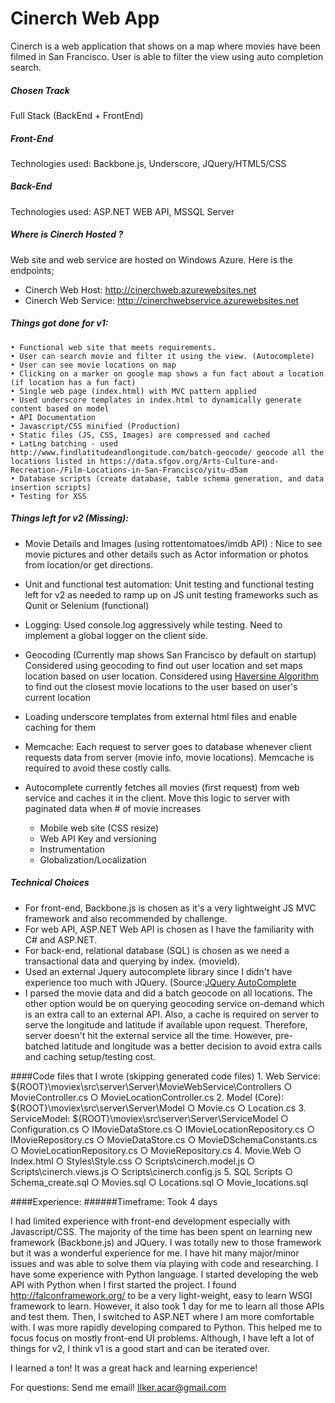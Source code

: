 # Cinerch Web App

Cinerch is a web application that shows on a map where movies have been filmed in San Francisco. User is able to filter the view using auto completion search.

##### Chosen Track
Full Stack (BackEnd + FrontEnd)

##### Front-End
Technologies used:  Backbone.js, Underscore, JQuery/HTML5/CSS

##### Back-End
Technologies used: ASP.NET WEB API, MSSQL Server 


##### Where is Cinerch Hosted ? 
Web site and web service are hosted on Windows Azure. Here is the endpoints;

* Cinerch Web Host: http://cinerchweb.azurewebsites.net
* Cinerch Web Service: http://cinerchwebservice.azurewebsites.net

##### Things got done for v1:
	• Functional web site that meets requirements.
	• User can search movie and filter it using the view. (Autocomplete)
	• User can see movie locations on map
	• Clicking on a marker on google map shows a fun fact about a location (if location has a fun fact)
	• Single web page (index.html) with MVC pattern applied
	• Used underscore templates in index.html to dynamically generate content based on model
	• API Documentation
	• Javascript/CSS minified (Production)
	• Static files (JS, CSS, Images) are compressed and cached
	• LatLng batching - used http://www.findlatitudeandlongitude.com/batch-geocode/ geocode all the locations listed in https://data.sfgov.org/Arts-Culture-and-Recreation-/Film-Locations-in-San-Francisco/yitu-d5am
	• Database scripts (create database, table schema generation, and data insertion scripts)
	• Testing for XSS

##### Things left for v2 (Missing):
* Movie Details and Images (using rottentomatoes/imdb API) : Nice to see movie pictures and other details such as Actor information or photos from location/or get directions.

* Unit and functional test automation: Unit testing and functional testing left for v2 as needed to ramp up on JS unit testing frameworks such as Qunit or Selenium (functional)

* Logging: Used console.log aggressively while testing. Need to implement a global logger on the client side.

* Geocoding (Currently map shows San Francisco by default on startup) Considered using geocoding to find out user location and set maps location based on user location. Considered using [Haversine Algorithm](http://en.wikipedia.org/wiki/Haversine_formula) to find out the closest movie locations to the user based on user's current location

* Loading underscore templates from external html files and enable caching for them

* Memcache: Each request to server goes to database whenever client requests data from server (movie info, movie locations). Memcache is required to avoid these costly calls.

* Autocomplete currently fetches all movies (first request) from web service and caches it in the client. Move this logic to server with paginated data when # of movie increases
	* Mobile web site (CSS resize)
	* Web API Key and versioning 
	* Instrumentation
	* Globalization/Localization 

##### Technical Choices
* For front-end, Backbone.js is chosen as it's a very lightweight JS MVC framework and also recommended by challenge.
* For web API, ASP.NET Web API is chosen as I have the familiarity with C# and ASP.NET. 
* For back-end, relational database (SQL) is chosen as we need a transactional data and querying by index. (movieId).
* Used an external Jquery autocomplete library since I didn't have experience too much with JQuery. (Source:[JQuery AutoComplete]( http://www.devbridge.com/projects/autocomplete/jquery/)
* I parsed the movie data and did a batch geocode on all locations. The other option would be on querying geocoding service on-demand which is an extra call to an external API. Also, a cache is required on server to serve the longitude and latitude if available upon request. Therefore, server doesn't hit the external service all the time. However, pre-batched latitude and longitude was a better decision to avoid extra calls and caching setup/testing cost. 


####Code files that I wrote (skipping generated code files)
	1. Web Service: ${ROOT}\moviex\src\server\Server\MovieWebService\Controllers
		○ MovieController.cs
		○ MovieLocationController.cs
	2. Model (Core): ${ROOT}\moviex\src\server\Server\Model
		○ Movie.cs
		○ Location.cs
	3. ServiceModel: ${ROOT}\moviex\src\server\Server\ServiceModel
		○ Configuration.cs
		○ IMovieDataStore.cs
		○ IMovieLocationRepository.cs
		○ IMovieRepository.cs
		○ MovieDataStore.cs
		○ MovieDSchemaConstants.cs
		○ MovieLocationRepository.cs
		○ MovieRepository.cs
	4. Movie.Web
		○ Index.html
		○ Styles\Style.css
		○ Scripts\cinerch.model.js
		○ Scripts\cinerch.views.js
		○ Scripts\cinerch.config.js
	5. SQL Scripts
		○ Schema_create.sql
		○ Movies.sql
		○ Locations.sql
		○ Movie_locations.sql
	
####Experience:
######Timeframe: Took 4 days

I had limited experience with front-end development especially with Javascript/CSS. The majority of the time has been spent on learning new framework (Backbone.js) and JQuery.  I was totally new to those framework but it was a wonderful experience for me. I have hit many major/minor issues and was able to solve them via playing with code and researching. I have some experience with Python language. I started developing the web API with Python when I first started the project. I found http://falconframework.org/ to be a very light-weight, easy to learn WSGI framework to learn. However, it also took 1 day for me to learn all those APIs and test them. Then, I switched to ASP.NET where I am more comfortable with. I was more rapidly developing compared to Python. This helped me to focus focus on mostly front-end UI problems. Although, I have left a lot of things for v2, I think v1 is a good start and can be iterated over. 

I learned a ton! It was a great hack and learning experience!

For questions: Send me email! Ilker.acar@gmail.com 
